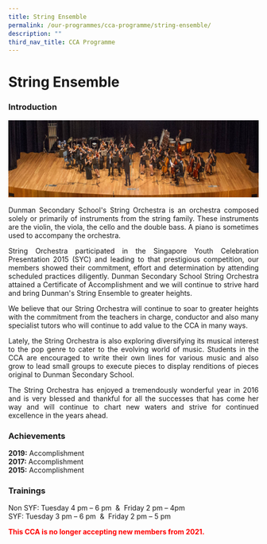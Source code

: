 ```yaml
---
title: String Ensemble
permalink: /our-programmes/cca-programme/string-ensemble/
description: ""
third_nav_title: CCA Programme
---
```



# String Ensemble

### Introduction

![](/images/Student%20Development%20Programme/CCA%20Programme/Performing%20Arts/string_ensemble.jpg)

<p style="text-align: justify;">Dunman Secondary School's String Orchestra is an orchestra composed solely or primarily of instruments from the string family. These instruments are the violin, the viola, the cello and the double bass. A piano is sometimes used to accompany the orchestra.</p>

<p style="text-align: justify;">String Orchestra participated in the Singapore Youth Celebration Presentation 2015 (SYC) and leading to that prestigious competition, our members showed their commitment, effort and determination by attending scheduled practices diligently. Dunman Secondary School String Orchestra attained a Certificate of Accomplishment and we will continue to strive hard and bring Dunman's String Ensemble to greater heights.</p>

<p style="text-align: justify;">We believe that our String Orchestra will continue to soar to greater heights with the commitment from the teachers in charge, conductor and also many specialist tutors who will continue to add value to the CCA in many ways.</p>

<p style="text-align: justify;">Lately, the String Orchestra is also exploring diversifying its musical interest to the pop genre to cater to the evolving world of music. Students in the CCA are encouraged to write their own lines for various music and also grow to lead small groups to execute pieces to display renditions of pieces original to Dunman Secondary School.</p>

<p style="text-align: justify;">The String Orchestra has enjoyed a tremendously wonderful year in 2016 and is very blessed and thankful for all the successes that has come her way and will continue to chart new waters and strive for continued excellence in the years ahead.</p>

### Achievements

**2019:** Accomplishment  
**2017:** Accomplishment  
**2015:** Accomplishment

### Trainings

Non SYF: Tuesday 4 pm – 6 pm  &  Friday 2 pm – 4pm  
SYF: Tuesday 3 pm – 6 pm  &  Friday 2 pm – 5 pm  


<span style = "color: red"> <b>This CCA is no longer accepting new members from 2021.</b> </span>
